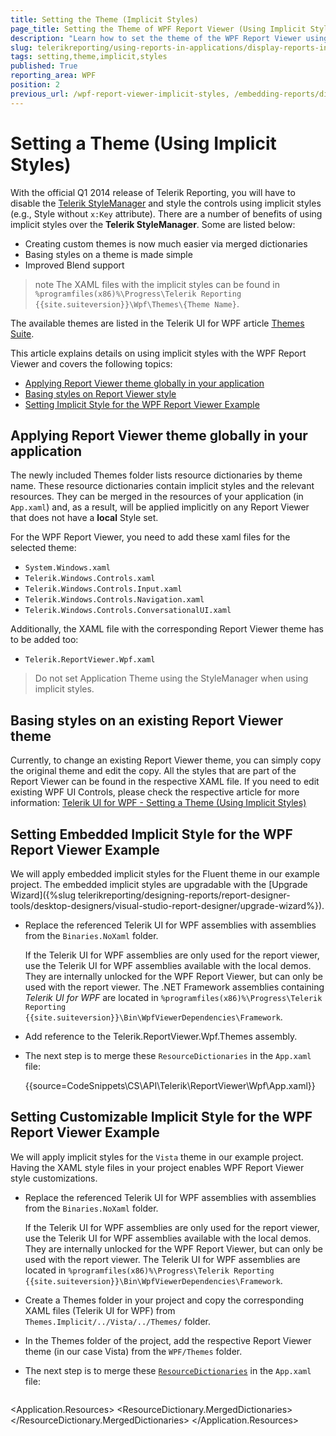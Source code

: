 ```yaml
---
title: Setting the Theme (Implicit Styles)
page_title: Setting the Theme of WPF Report Viewer (Using Implicit Styles)
description: "Learn how to set the theme of the WPF Report Viewer using implicit styling and how to edit an existing theme in Telerik Reporting."
slug: telerikreporting/using-reports-in-applications/display-reports-in-applications/wpf-application/setting-a-theme-(using-implicit-styles)
tags: setting,theme,implicit,styles
published: True
reporting_area: WPF
position: 2
previous_url: /wpf-report-viewer-implicit-styles, /embedding-reports/display-reports-in-applications/wpf-application/setting-a-theme-(using-implicit-styles)
---
```


# Setting a Theme (Using Implicit Styles)

With the official Q1 2014 release of Telerik Reporting, you will have to disable the [Telerik StyleManager](https://docs.telerik.com/devtools/wpf/styling-and-appearance/stylemanager/common-styling-apperance-setting-theme-wpf) and style the controls using implicit styles (e.g., Style without `x:Key` attribute). There are a number of benefits of using implicit styles over the __Telerik StyleManager__. Some are listed below:

* Creating custom themes is now much easier via merged dictionaries
* Basing styles on a theme is made simple
* Improved Blend support

>note The XAML files with the implicit styles can be found in `%programfiles(x86)%\Progress\Telerik Reporting {{site.suiteversion}}\Wpf\Themes\{Theme Name}`.

The available themes are listed in the Telerik UI for WPF article [Themes Suite](https://docs.telerik.com/devtools/wpf/styling-and-appearance/themes-suite/available-themes).

This article explains details on using implicit styles with the WPF Report Viewer and covers the following topics:

* [Applying Report Viewer theme globally in your application](#applying-report-viewer-theme-globally-in-your-application)
* [Basing styles on Report Viewer style](#basing-styles-on-an-existing-report-viewer-theme)
* [Setting Implicit Style for the WPF Report Viewer Example](#setting-embedded-implicit-style-for-the-wpf-report-viewer-example)

## Applying Report Viewer theme globally in your application

The newly included Themes folder lists resource dictionaries by theme name. These resource dictionaries contain implicit styles and the relevant resources. They can be merged in the resources of your application (in `App.xaml`) and, as a result, will be applied implicitly on any Report Viewer that does not have a __local__ Style set.

For the WPF Report Viewer, you need to add these xaml files for the selected theme:

* `System.Windows.xaml`
* `Telerik.Windows.Controls.xaml`
* `Telerik.Windows.Controls.Input.xaml`
* `Telerik.Windows.Controls.Navigation.xaml`
* `Telerik.Windows.Controls.ConversationalUI.xaml`

Additionally, the XAML file with the corresponding Report Viewer theme has to be added too:

* `Telerik.ReportViewer.Wpf.xaml`

> Do not set Application Theme using the StyleManager when using implicit styles.

## Basing styles on an existing Report Viewer theme

Currently, to change an existing Report Viewer theme, you can simply copy the original theme and edit the copy. All the styles that are part of the Report Viewer can be found in the respective XAML file. If you need to edit existing WPF UI Controls, please check the respective article for more information: [Telerik UI for WPF - Setting a Theme (Using Implicit Styles)](https://docs.telerik.com/devtools/wpf/styling-and-appearance/styling-apperance-setting-a-theme-overview)

## Setting Embedded Implicit Style for the WPF Report Viewer Example

We will apply embedded implicit styles for the Fluent theme in our example project. The embedded implicit styles are upgradable with the [Upgrade Wizard]({%slug telerikreporting/designing-reports/report-designer-tools/desktop-designers/visual-studio-report-designer/upgrade-wizard%}).

* Replace the referenced Telerik UI for WPF assemblies with assemblies from the `Binaries.NoXaml` folder.

	If the Telerik UI for WPF assemblies are only used for the report viewer, use the Telerik UI for WPF assemblies available with the local demos. They are internally unlocked for the WPF Report Viewer, but can only be used with the report viewer. The .NET Framework assemblies containing *Telerik UI for WPF* are located in `%programfiles(x86)%\Progress\Telerik Reporting {{site.suiteversion}}\Bin\WpfViewerDependencies\Framework`.

* Add reference to the Telerik.ReportViewer.Wpf.Themes assembly.
* The next step is to merge these `ResourceDictionaries` in the `App.xaml` file:

	{{source=CodeSnippets\CS\API\Telerik\ReportViewer\Wpf\App.xaml}}


## Setting Customizable Implicit Style for the WPF Report Viewer Example

We will apply implicit styles for the `Vista` theme in our example project. Having the XAML style files in your project enables WPF Report Viewer style customizations.

* Replace the referenced Telerik UI for WPF assemblies with assemblies from the `Binaries.NoXaml` folder.

	If the Telerik UI for WPF assemblies are only used for the report viewer, use the Telerik UI for WPF assemblies available with the local demos. They are internally unlocked for the WPF Report Viewer, but can only be used with the report viewer. The Telerik UI for WPF assemblies are located in `%programfiles(x86)%\Progress\Telerik Reporting {{site.suiteversion}}\Bin\WpfViewerDependencies\Framework`.

* Create a Themes folder in your project and copy the corresponding XAML files (Telerik UI for WPF) from `Themes.Implicit/../Vista/../Themes/` folder.
* In the Themes folder of the project, add the respective Report Viewer theme (in our case Vista) from the `WPF/Themes` folder.
* The next step is to merge these [`ResourceDictionaries`](https://learn.microsoft.com/en-us/dotnet/api/system.windows.resourcedictionary?view=windowsdesktop-7.0) in the `App.xaml` file:

	````XAML
<Application x:Class="WpfApplication1.App"
			xmlns="http://schemas.microsoft.com/winfx/2006/xaml/presentation"
			xmlns:x="http://schemas.microsoft.com/winfx/2006/xaml"
			StartupUri="MainWindow.xaml">
	 <Application.Resources>
	   <ResourceDictionary>
		 <ResourceDictionary.MergedDictionaries>
		   <ResourceDictionary Source="/Themes/System.Windows.xaml"/>
		   <ResourceDictionary Source="/Themes/Telerik.Windows.Controls.xaml"/>
		   <ResourceDictionary Source="/Themes/Telerik.Windows.Controls.Input.xaml"/>
		   <ResourceDictionary Source="/Themes/Telerik.Windows.Controls.Navigation.xaml"/>
		   <ResourceDictionary Source="/Themes/Telerik.Windows.Controls.ConversationalUI.xaml"/>
		   <ResourceDictionary Source="/Themes/Telerik.ReportViewer.Wpf.xaml"/>
		 </ResourceDictionary.MergedDictionaries>
	   </ResourceDictionary>
	 </Application.Resources>
	</Application>
````

